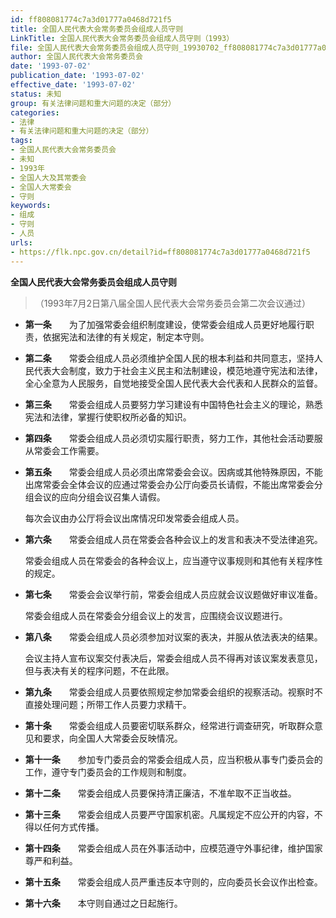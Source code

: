 ```yaml
---
id: ff808081774c7a3d01777a0468d721f5
title: 全国人民代表大会常务委员会组成人员守则
LinkTitle: 全国人民代表大会常务委员会组成人员守则（1993）
file: 全国人民代表大会常务委员会组成人员守则_19930702_ff808081774c7a3d01777a0468d721f5.docx
author: 全国人民代表大会常务委员会
date: '1993-07-02'
publication_date: '1993-07-02'
effective_date: '1993-07-02'
status: 未知
group: 有关法律问题和重大问题的决定（部分）
categories:
- 法律
- 有关法律问题和重大问题的决定（部分）
tags:
- 全国人民代表大会常务委员会
- 未知
- 1993年
- 全国人大及其常委会
- 全国人大常委会
- 守则
keywords:
- 组成
- 守则
- 人员
urls:
- https://flk.npc.gov.cn/detail?id=ff808081774c7a3d01777a0468d721f5
---
```


**全国人民代表大会常务委员会组成人员守则**

> （1993年7月2日第八届全国人民代表大会常务委员会第二次会议通过）

- **第一条**　　为了加强常委会组织制度建设，使常委会组成人员更好地履行职责，依据宪法和法律的有关规定，制定本守则。

- **第二条**　　常委会组成人员必须维护全国人民的根本利益和共同意志，坚持人民代表大会制度，致力于社会主义民主和法制建设，模范地遵守宪法和法律，全心全意为人民服务，自觉地接受全国人民代表大会代表和人民群众的监督。

- **第三条**　　常委会组成人员要努力学习建设有中国特色社会主义的理论，熟悉宪法和法律，掌握行使职权所必备的知识。

- **第四条**　　常委会组成人员必须切实履行职责，努力工作，其他社会活动要服从常委会工作需要。

- **第五条**　　常委会组成人员必须出席常委会会议。因病或其他特殊原因，不能出席常委会全体会议的应通过常委会办公厅向委员长请假，不能出席常委会分组会议的应向分组会议召集人请假。

  每次会议由办公厅将会议出席情况印发常委会组成人员。

- **第六条**　　常委会组成人员在常委会各种会议上的发言和表决不受法律追究。

  常委会组成人员在常委会的各种会议上，应当遵守议事规则和其他有关程序性的规定。

- **第七条**　　常委会会议举行前，常委会组成人员应就会议议题做好审议准备。

  常委会组成人员在常委会分组会议上的发言，应围绕会议议题进行。

- **第八条**　　常委会组成人员必须参加对议案的表决，并服从依法表决的结果。

  会议主持人宣布议案交付表决后，常委会组成人员不得再对该议案发表意见，但与表决有关的程序问题，不在此限。

- **第九条**　　常委会组成人员要依照规定参加常委会组织的视察活动。视察时不直接处理问题；所带工作人员要力求精干。

- **第十条**　　常委会组成人员要密切联系群众，经常进行调查研究，听取群众意见和要求，向全国人大常委会反映情况。

- **第十一条**　　参加专门委员会的常委会组成人员，应当积极从事专门委员会的工作，遵守专门委员会的工作规则和制度。

- **第十二条**　　常委会组成人员要保持清正廉洁，不准牟取不正当收益。

- **第十三条**　　常委会组成人员要严守国家机密。凡属规定不应公开的内容，不得以任何方式传播。

- **第十四条**　　常委会组成人员在外事活动中，应模范遵守外事纪律，维护国家尊严和利益。

- **第十五条**　　常委会组成人员严重违反本守则的，应向委员长会议作出检查。

- **第十六条**　　本守则自通过之日起施行。
